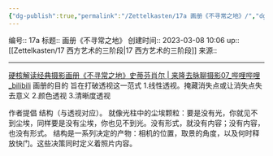 ```yaml
---
{"dg-publish":true,"permalink":"/Zettelkasten/17a 画册《不寻常之地》/","dgPassFrontmatter":true}
---
```


编号:: 17a
标题:: 画册《不寻常之地》
创建时间:: 2023-03-08 10:06
up:: [[Zettelkasten/17 西方艺术的三阶段\|17 西方艺术的三阶段]]
来源:: 

---

[硬核解读经典摄影画册《不寻常之地》史蒂芬肖尔 | 来隆去脉聊摄影07_哔哩哔哩_bilibili](https://www.bilibili.com/video/BV1CK4y1u76P/?spm_id_from=333.337.search-card.all.click)
画册的目的
旨在打破透视这一范式
1.线性透视。掩藏消失点或让消失点失去意义
2.颜色透视
3.清晰度透视

作者提倡 结构（与透视对应）。
就像光柱中的尘埃颗粒：要是没有光，你就见不到尘埃，同样要是没有尘埃，你也见不到光。没有形式，就没有内容；没有内容，也没有形式。
结构是一系列决定的产物：相机的位置，取景的角度，以及何时释放快门。这些决策同时定义着照片内容。